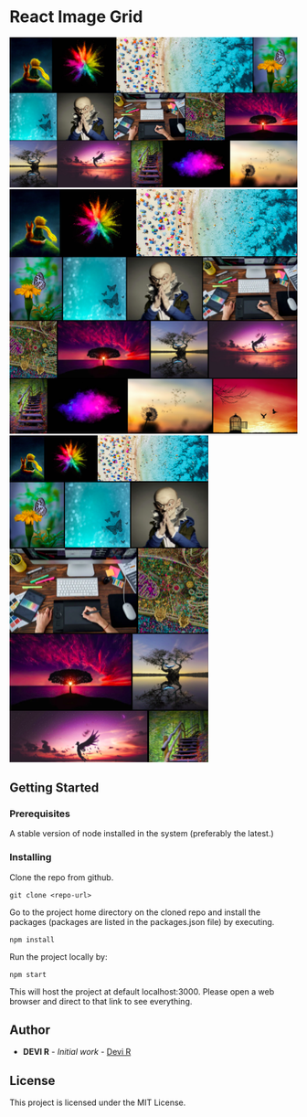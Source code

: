 # React Image Grid
![demo-dweb](https://github.com/devi-r/React-Image-Grid/blob/main/src/demo/demo-web.png)
![demo-dweb](https://github.com/devi-r/React-Image-Grid/blob/main/src/demo/demo-tab.png)
![demo-dweb](https://github.com/devi-r/React-Image-Grid/blob/main/src/demo/demo-mweb.png)

## Getting Started
### Prerequisites

A stable version of node installed in the system (preferably the latest.)

### Installing

Clone the repo from github.

```
git clone <repo-url>
```
Go to the project home directory on the cloned repo and install the packages (packages are listed in the packages.json file) by executing.

```
npm install
```
Run the project locally by:
```
npm start
```
This will host the project at default localhost:3000. Please open a web browser and direct to that link to see everything.

## Author

* **DEVI R** - *Initial work* - [Devi R](https://www.linkedin.com/in/devi-r-06bb94a7)

## License

This project is licensed under the MIT License.
